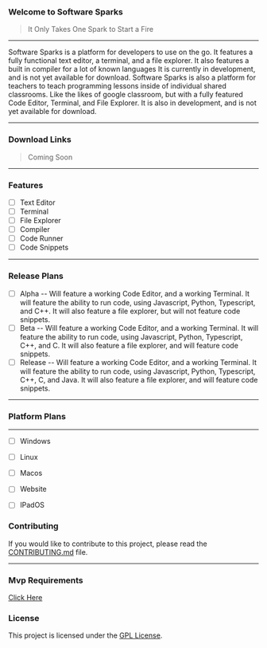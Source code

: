 ### Welcome to Software Sparks
> It Only Takes One Spark to Start a Fire
---

Software Sparks is a platform for developers to use on the go. It features a fully functional text editor, a terminal, and a file explorer. It also features a built in compiler for a lot of known languages It is currently in development, and is not yet available for download. Software Sparks is also a platform for teachers to teach programming lessons inside of individual shared classrooms. Like the likes of google classroom, but with a fully featured Code Editor, Terminal, and File Explorer. It is also in development, and is not yet available for download.

--- 
### Download Links
> Coming Soon
---
### Features

- [ ] Text Editor
- [ ] Terminal
- [ ] File Explorer
- [ ] Compiler
- [ ] Code Runner
- [ ] Code Snippets

---

### Release Plans

- [ ] Alpha -- Will feature a working Code Editor, and a working Terminal. It will feature the ability to run code, using Javascript, Python, Typescript, and C++. It will also feature a file explorer, but will not feature code snippets.
- [ ] Beta -- Will feature a working Code Editor, and a working Terminal. It will feature the ability to run code, using Javascript, Python, Typescript, C++, and C. It will also feature a file explorer, and will feature code snippets.
- [ ] Release -- Will feature a working Code Editor, and a working Terminal. It will feature the ability to run code, using Javascript, Python, Typescript, C++, C, and Java. It will also feature a file explorer, and will feature code snippets.

--- 

### Platform Plans
---

- [ ] Windows
- [ ] Linux 
- [ ] Macos
- [ ] Website
- [ ] IPadOS


### Contributing

If you would like to contribute to this project, please read the [CONTRIBUTING.md](./docs/Contributing.md) file.

---

### Mvp Requirements
[Click Here](./docs/MVP.md)

### License

This project is licensed under the [GPL License](.docs/LICENSE.md).